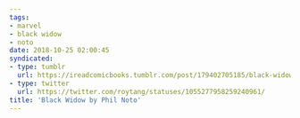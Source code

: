 ```yaml
---
tags:
- marvel
- black widow
- noto
date: 2018-10-25 02:00:45
syndicated:
- type: tumblr
  url: https://ireadcomicbooks.tumblr.com/post/179402705185/black-widow-by-phil-noto
- type: twitter
  url: https://twitter.com/roytang/statuses/1055277958259240961/
title: 'Black Widow by Phil Noto'
---
```

